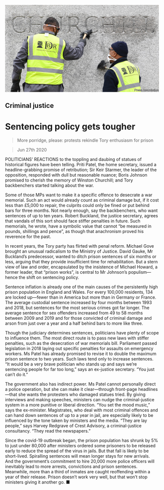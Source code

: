 ![](./images/20200627_BRP502.jpg)

## Criminal justice

# Sentencing policy gets tougher

> More porridge, please: protests rekindle Tory enthusiasm for prison

> Jun 27th 2020

POLITICIANS’ REACTIONS to the toppling and daubing of statues of historical figures have been telling. Priti Patel, the home secretary, issued a headline-grabbing promise of retribution; Sir Keir Starmer, the leader of the opposition, responded with dull but reasonable nuance; Boris Johnson promised to cherish the memory of Winston Churchill; and Tory backbenchers started talking about the war.

Some of those MPs want to make it a specific offence to desecrate a war memorial. Such an act would already count as criminal damage but, if it cost less than £5,000 to repair, the culprits could only be fined or put behind bars for three months. Not nearly enough, say the backbenchers, who want sentences of up to ten years. Robert Buckland, the justice secretary, agrees that vandals of this sort should face stiffer penalties in future. Such memorials, he wrote, have a symbolic value that cannot “be measured in pounds, shillings and pence”, as though that anachronism proved his reverence for the past.

In recent years, the Tory party has flirted with penal reform. Michael Gove brought an unusual radicalism to the Ministry of Justice. David Gauke, Mr Buckland’s predecessor, wanted to ditch prison sentences of six months or less, arguing that they provide insufficient time for rehabilitation. But a stern view of law and order, encapsulated by the insistence of Michael Howard, a former leader, that “prison works”, is central to Mr Johnson’s populism—hence the shift on sentencing policy.

Sentence inflation is already one of the main causes of the persistently high prison population in England and Wales. For every 100,000 residents, 134 are locked up—fewer than in America but more than in Germany or France. The average custodial sentence increased by four months between 1993 and 2018, but sentences for the most serious crimes got far longer. The average sentence for sex offenders increased from 49 to 58 months between 2009 and 2019 and for those convicted of criminal damage and arson from just over a year and a half behind bars to more like three.

Though the judiciary determines sentences, politicians have plenty of scope to influence them. The most direct route is to pass new laws with stiffer penalties, such as the desecration of war memorials bill. Parliament passed legislation in 2018 laying out specific penalties for assaults on emergency workers. Ms Patel has already promised to revise it to double the maximum prison sentence to two years. Such laws tend only to increase sentences. “It would be a very brave politician who stands up and says we’re sentencing people for far too long,” says an ex-justice secretary. “You just can’t do it.”

The government also has indirect power. Ms Patel cannot personally direct a police operation, but she can make it clear—through front-page headlines—that she wants the protesters who damaged statues tried. By giving interviews and making speeches, ministers can nudge the criminal-justice system in a more punitive or liberal direction. “You set the mood music,” says the ex-minister. Magistrates, who deal with most criminal offences and can hand down sentences of up to a year in jail, are especially likely to be influenced by the tone taken by ministers and the media. “They are lay people,” says Harvey Redgrave of Crest Advisory, a criminal-justice consultancy. “They read the newspapers.”

Since the covid-19 outbreak began, the prison population has shrunk by 5% to just under 80,000 after ministers ordered some prisoners to be released early to reduce the spread of the virus in jails. But that fall is likely to be short-lived. Spiralling sentences will mean longer stays for new arrivals. And the government’s commitment to hire 20,000 more police officers will inevitably lead to more arrests, convictions and prison sentences. Meanwhile, more than a third of inmates are caught reoffending within a year of their release. Prison doesn’t work very well, but that won’t stop ministers giving it another go. ■